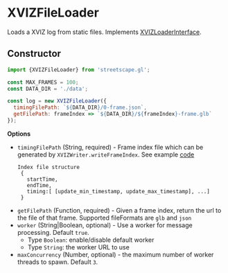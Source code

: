 # XVIZFileLoader

Loads a XVIZ log from static files. Implements
[XVIZLoaderInterface](/docs/api-reference/xviz-loader-interface.md).

## Constructor

```js
import {XVIZFileLoader} from 'streetscape.gl';

const MAX_FRAMES = 100;
const DATA_DIR = './data';

const log = new XVIZFileLoader({
  timingFilePath: `${DATA_DIR}/0-frame.json`,
  getFilePath: frameIndex => `${DATA_DIR}/${frameIndex}-frame.glb`
});
```

**Options**

- `timingFilePath` (String, required) - Frame index file which can be generated by
  `XVIZWriter.writeFrameIndex`. See example
  [code](https://github.com/uber/streetscape.gl/blob/master/examples/converters/kitti/src/transform.js#L60)
  ```
  Index file structure
   {
     startTime,
     endTime,
     timing:[ [update_min_timestamp, update_max_timestamp], ...]
   }
  ```
- `getFilePath` (Function, required) - Given a frame index, return the url to the file of that
  frame. Supported fileFormats are `glb` and `json`
- `worker` (String|Boolean, optional) - Use a worker for message processing. Default `true`.
  - Type `Boolean`: enable/disable default worker
  - Type `String`: the worker URL to use
- `maxConcurrency` (Number, optional) - the maximum number of worker threads to spawn. Default `3`.

